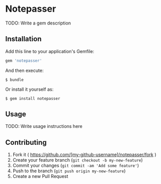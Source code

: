 # Notepasser

TODO: Write a gem description

## Installation

Add this line to your application's Gemfile:

```ruby
gem 'notepasser'
```

And then execute:

    $ bundle

Or install it yourself as:

    $ gem install notepasser

## Usage

TODO: Write usage instructions here

## Contributing

1. Fork it ( https://github.com/[my-github-username]/notepasser/fork )
2. Create your feature branch (`git checkout -b my-new-feature`)
3. Commit your changes (`git commit -am 'Add some feature'`)
4. Push to the branch (`git push origin my-new-feature`)
5. Create a new Pull Request
